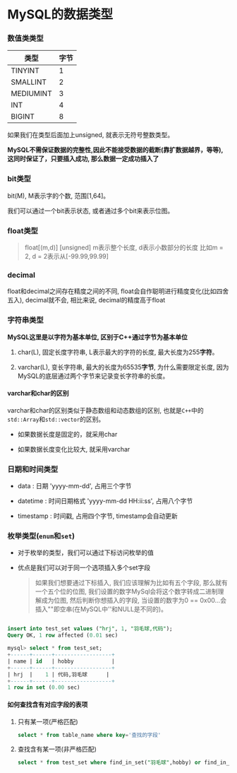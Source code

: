 # MySQL的数据类型

### 数值类类型

|类型|字节|
|---|---|
|TINYINT|1|
|SMALLINT|2|
|MEDIUMINT|3|
|INT|4|
|BIGINT|8|

如果我们在类型后面加上unsigned, 就表示无符号整数类型。

**MySQL不需保证数据的完整性,因此不能接受数据的截断(靠扩数据越界，等等), 这同时保证了，只要插入成功, 那么数据一定成功插入了**


### bit类型

bit(M), M表示字的个数, 范围[1,64]。 

我们可以通过一个bit表示状态, 或者通过多个bit来表示位图。

### float类型

> float[(m,d)] [unsigned]
> m表示整个长度, d表示小数部分的长度
> 比如m = 2, d = 2表示从[-99.99,99.99]

### decimal

float和decimal之间存在精度之间的不同, float会自作聪明进行精度变化(比如四舍五入), decimal就不会, 相比来说, decimal的精度高于float

### 字符串类型

**MySQL这里是以字符为基本单位, 区别于C++通过字节为基本单位**

1. char(L), 固定长度字符串, L表示最大的字符的长度, 最大长度为255**字符**。

2. varchar(L), 变长字符串, 最大的长度为65535**字节**, 为什么需要限定长度, 因为MySQL的底层通过两个字节来记录变长字符串的长度。

#### varchar和char的区别

varchar和char的区别类似于静态数组和动态数组的区别, 也就是`C++`中的`std::Array`和`std::vector`的区别。

- 如果数据长度是固定的，就采用char

- 如果数据长度变化比较大, 就采用varchar


### 日期和时间类型

- data : 日期 'yyyy-mm-dd', 占用三个字节

- datetime : 时间日期格式 'yyyy-mm-dd HH:ii:ss', 占用八个字节

- timestamp : 时间戳, 占用四个字节, timestamp会自动更新

### 枚举类型(`enum`和`set`)

- 对于枚举的类型，我们可以通过下标访问枚举的值

- 优点是我们可以对于同一个选项插入多个set字段

    >
    >如果我们想要通过下标插入, 我们应该理解为比如有五个字段, 那么就有一个五个位的位图, 我们设置的数字MySql会将这个数字转成二进制理解成为位图, 然后判断你想插入的字段, 当设置的数字为0 == 0x00...会插入""即空串(在MySQL中''和NULL是不同的)。
    >


```sql

insert into test_set values ("hrj", 1, "羽毛球,代码");
Query OK, 1 row affected (0.01 sec)

mysql> select * from test_set;
+------+------+------------------+
| name | id   | hobby            |
+------+------+------------------+
| hrj  |    1 | 代码,羽毛球      |
+------+------+------------------+
1 row in set (0.00 sec)

``` 

#### 如何查找含有对应字段的表项

1. 只有某一项(严格匹配)
    ```sql
    select * from table_name where key='查找的字段'
    ```
2. 查找含有某一项(非严格匹配)

    ```sql
    select * from test_set where find_in_set("羽毛球",hobby) or find_in_set("代码",hobby);
    ```